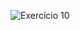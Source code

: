 ![Exercício 10](https://cdn.discordapp.com/attachments/696117155711811654/709790743631495320/unknown.png)
